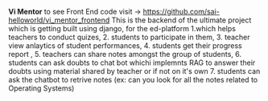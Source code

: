 ****Vi Mentor****
to see Front End code visit -> https://github.com/sai-helloworld/vi_mentor_frontend
This is the backend of the ultimate project which is getting built using django, for the ed-platform 
1.which helps teachers to conduct quizes,
2. students to participate in them,
3. teacher view anlaytics of student performances,
4. students get their progress report ,
5. teachers can share notes amongst the group of students,
6. students can ask doubts to chat bot whichi implemnts RAG to answer their doubts using material shared by teacher or if not on it's own
7. students can ask the chatbot to retrive notes (ex: can you look for all the notes related to Operating Systems)
